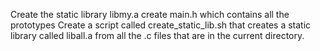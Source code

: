 Create the static library libmy.a
create main.h which contains all the prototypes
Create a script called create_static_lib.sh that creates a static library called liball.a from all the .c files that are in the current directory.
